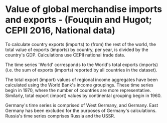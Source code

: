 # Value of global merchandise imports and exports - (Fouquin and Hugot; CEPII 2016, National data)

To calculate country exports (imports) to (from) the rest of the world, the total value of exports (imports) by country, per year, is divided by the country's GDP. Calculations use CEPII national trade data.

The time series 'World' corresponds to the World's total exports (imports) (i.e. the sum of exports (imports) reported by all countries in the dataset).

The total export (import) values of regional income aggregates have been calculated using the World Bank's income groupings. These time series begin in 1970, where the number of countries are more representative. Similarly, total export (import) values by continental grouping begin in 1960. 

Germany's time series is comprised of West Germany, and Germany. East Germany has been excluded for the purposes of Germany's calculations.
Russia's time series comprises Russia and the USSR. 